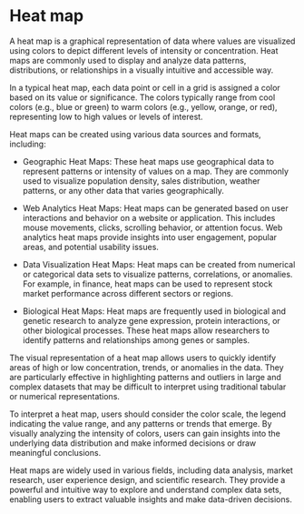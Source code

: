 # Heat map

A heat map is a graphical representation of data where values are visualized using colors to depict different levels of intensity or concentration. Heat maps are commonly used to display and analyze data patterns, distributions, or relationships in a visually intuitive and accessible way.

In a typical heat map, each data point or cell in a grid is assigned a color based on its value or significance. The colors typically range from cool colors (e.g., blue or green) to warm colors (e.g., yellow, orange, or red), representing low to high values or levels of interest.

Heat maps can be created using various data sources and formats, including:

* Geographic Heat Maps: These heat maps use geographical data to represent patterns or intensity of values on a map. They are commonly used to visualize population density, sales distribution, weather patterns, or any other data that varies geographically.

* Web Analytics Heat Maps: Heat maps can be generated based on user interactions and behavior on a website or application. This includes mouse movements, clicks, scrolling behavior, or attention focus. Web analytics heat maps provide insights into user engagement, popular areas, and potential usability issues.

* Data Visualization Heat Maps: Heat maps can be created from numerical or categorical data sets to visualize patterns, correlations, or anomalies. For example, in finance, heat maps can be used to represent stock market performance across different sectors or regions.

* Biological Heat Maps: Heat maps are frequently used in biological and genetic research to analyze gene expression, protein interactions, or other biological processes. These heat maps allow researchers to identify patterns and relationships among genes or samples.

The visual representation of a heat map allows users to quickly identify areas of high or low concentration, trends, or anomalies in the data. They are particularly effective in highlighting patterns and outliers in large and complex datasets that may be difficult to interpret using traditional tabular or numerical representations.

To interpret a heat map, users should consider the color scale, the legend indicating the value range, and any patterns or trends that emerge. By visually analyzing the intensity of colors, users can gain insights into the underlying data distribution and make informed decisions or draw meaningful conclusions.

Heat maps are widely used in various fields, including data analysis, market research, user experience design, and scientific research. They provide a powerful and intuitive way to explore and understand complex data sets, enabling users to extract valuable insights and make data-driven decisions.
